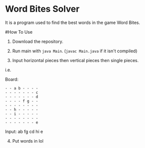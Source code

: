 # Word Bites Solver #
It is a program used to find the best words in the game Word Bites.

#How To Use
1. Download the repository.

2. Run main with `java Main`. (`javac Main.java` if it isn't compiled)

3. Input horizontal pieces then vertical pieces then single pieces.

i.e.

Board:

```
- - a b - - - -
- - - - - - - c
- - - - - - - d
- - - - f g - -
- - - - - - - -
- - h - - - - -
- - i - - - - -
- - - - - - - -
- - - - - - - e
```
Input:
ab fg
cd hi
e

4. Put words in lol